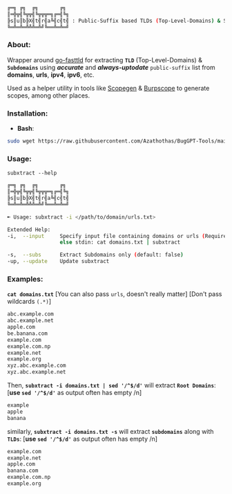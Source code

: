 ```bash
╔═╗ ╔╗  ╔╗       ╔╗
║═╬╦╣╚╦╦╣╚╦╦╦═╗╔═╣╚╗
╠s║u║b╠X╣t╣r╣a╚╣c╣t╣ : Public-Suffix based TLDs (Top-Level-Domains) & Subdomains extractor 
╚═╩═╩═╩╩╩═╩╝╚══╩═╩═╝
```
### About:
 Wrapper around [go-fasttld](https://github.com/elliotwutingfeng/go-fasttld) for extracting **`TLD`** (Top-Level-Domains) & **`Subdomains`** using ***accurate*** and ***always-uptodate*** `public-suffix` list from **domains**, **urls**, **ipv4**, **ipv6**, etc.  

Used as a helper utility in tools like [Scopegen](https://github.com/Azathothas/BugGPT-Tools/tree/main/scopegen) & [Burpscope](https://github.com/Azathothas/BugGPT-Tools/tree/main/burpscope) to generate scopes, among other places.
### **Installation**:
 - **Bash**: 
```bash
sudo wget https://raw.githubusercontent.com/Azathothas/BugGPT-Tools/main/subxtract/subxtract.sh -O /usr/local/bin/subxtract && sudo chmod +xwr /usr/local/bin/subxtract && subxtract --help
``` 
### Usage:
`subxtract --help`
```bash
╔═╗ ╔╗  ╔╗       ╔╗
║═╬╦╣╚╦╦╣╚╦╦╦═╗╔═╣╚╗
╠s║u║b╠X╣t╣r╣a╚╣c╣t╣
╚═╩═╩═╩╩╩═╩╝╚══╩═╩═╝

➼ Usage: subxtract -i </path/to/domain/urls.txt> 

Extended Help:
-i,  --input     Specify input file containing domains or urls (Required)
                 else stdin: cat domains.txt | subxtract

-s,  --subs      Extract Subdomains only (default: false)
-up, --update    Update subxtract
```
### Examples:
**`cat domains.txt`** [You can also pass `urls`, doesn't really matter] [Don't pass wildcards `(.*)`]
```bash
abc.example.com
abc.example.net
apple.com
be.banana.com
example.com
example.com.np
example.net
example.org
xyz.abc.example.com
xyz.abc.example.net
```
 Then, **`subxtract -i domains.txt | sed '/^$/d'`** will extract **`Root Domains`**:  [**use `sed '/^$/d'`** as output often has empty /n]
 ```bash
example
apple
banana
 ```
 similarly, **`subxtract -i domains.txt -s`** will extract **`subdomains`** along with **`TLDs`**: [**use `sed '/^$/d'`** as output often has empty /n]
  ```bash
example.com
example.net
apple.com
banana.com
example.com.np
example.org
 ```



